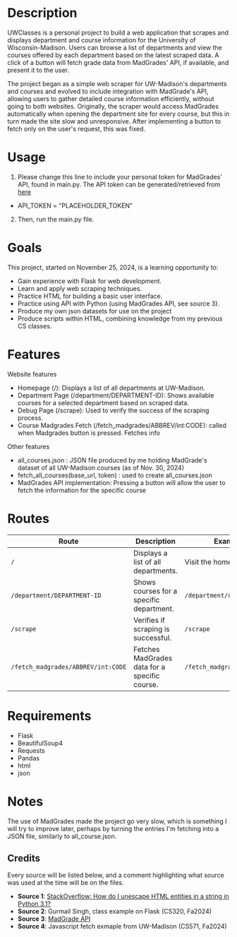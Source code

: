 # Description
UWClasses is a personal project to build a web application that scrapes and displays department and course information for the University of Wisconsin-Madison. Users can browse a list of departments and view the courses offered by each department based on the latest scraped data. A click of a button will fetch grade data from MadGrades' API, if available, and present it to the user. 

The project began as a simple web scraper for UW-Madison's departments and courses and evolved to include integration with MadGrade's API, allowing users to gather detailed course information efficiently, without going to both websites. Originally, the scraper would access MadGrades automatically when opening the department site for every course, but this in turn made the site slow and unresponsive. After implementing a button to fetch only on the user's request, this was fixed. 

# Usage
1. Please change this line to include your personal token for MadGrades' API, found in main.py. The API token can be generated/retrieved from [here](https://api.madgrades.com)
- API_TOKEN = "PLACEHOLDER_TOKEN"

2. Then, run the main.py file. 

# Goals
This project, started on November 25, 2024, is a learning opportunity to:
- Gain experience with Flask for web development.
- Learn and apply web scraping techniques.
- Practice HTML for building a basic user interface.
- Practice using API with Python (using MadGrades API, see source 3).
- Produce my own json datasets for use on the project
- Produce scripts within HTML, combining knowledge from my previous CS classes.

# Features
Website features
- Homepage (/): Displays a list of all departments at UW-Madison.
- Department Page (/department/DEPARTMENT-ID): Shows available courses for a selected department based on scraped data. 
- Debug Page (/scrape): Used to verify the success of the scraping process.
- Course Madgrades Fetch (/fetch_madgrades/ABBREV/int:CODE): called when Madgrades button is pressed. Fetches info

Other features
- all_courses.json : JSON file produced by me holding MadGrade's dataset of all UW-Madison courses (as of Nov. 30, 2024)
- fetch_all_courses(base_url, token) : used to create all_courses.json
- MadGrades API implementation: Pressing a button will allow the user to fetch the information for the specific course

# Routes
| **Route**                 | **Description**                                   | **Example Usage**       |
|---------------------------|------------------------------------------------|------------------------|
| `/`                       | Displays a list of all departments.              | Visit the homepage.     |
| `/department/DEPARTMENT-ID` | Shows courses for a specific department.        | `/department/comp_sci`        |
| `/scrape`                 | Verifies if scraping is successful.   | `/scrape`               |
| `/fetch_madgrades/ABBREV/int:CODE` | Fetches MadGrades data for a specific course. | `/fetch_madgrades/COMP%20SCI/200` |

# Requirements
- Flask
- BeautifulSoup4
- Requests
- Pandas
- html
- json

# Notes
The use of MadGrades made the project go very slow, which is something I will try to improve later, perhaps by turning the entries I'm fetching into a JSON file, similarly to all_course.json. 

## Credits
Every source will be listed below, and a comment highlighting what source was used at the time will be on the files.
- **Source 1**: [StackOverflow: How do I unescape HTML entities in a string in Python 3.1?](https://stackoverflow.com/questions/2360598/how-do-i-unescape-html-entities-in-a-string-in-python-3-1/3796917)
- **Source 2**: Gurmail Singh, class example on Flask (CS320, Fa2024)
- **Source 3**: [MadGrade API](https://api.madgrades.com)
- **Source 4**: Javascript fetch exmaple from UW-Madison (CS571, Fa2024)
